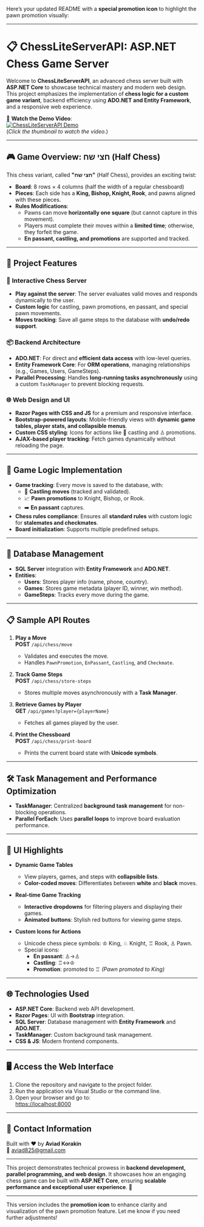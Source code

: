 Here’s your updated README with a **special promotion icon** to highlight the pawn promotion visually:

---

# 📋 **ChessLiteServerAPI: ASP.NET Chess Game Server**

Welcome to **ChessLiteServerAPI**, an advanced chess server built with **ASP.NET Core** to showcase technical mastery and modern web design. This project emphasizes the implementation of **chess logic for a custom game variant**, backend efficiency using **ADO.NET and Entity Framework**, and a responsive web experience.

🎥 **Watch the Demo Video**:  
[![ChessLiteServerAPI Demo](https://img.youtube.com/vi/BswtL1h7Pgo/0.jpg)](https://www.youtube.com/watch?v=BswtL1h7Pgo)  
(*Click the thumbnail to watch the video.*)

---

## 🎮 **Game Overview: חצי שח (Half Chess)**  

This chess variant, called **"חצי שח"** (Half Chess), provides an exciting twist:  

- **Board**: 8 rows × 4 columns (half the width of a regular chessboard)  
- **Pieces**: Each side has a **King, Bishop, Knight, Rook**, and pawns aligned with these pieces.  
- **Rules Modifications**:  
  - Pawns can move **horizontally one square** (but cannot capture in this movement).  
  - Players must complete their moves within a **limited time**; otherwise, they forfeit the game.  
  - **En passant, castling, and promotions** are supported and tracked.  

---

## 🚀 **Project Features**  

### 🎲 **Interactive Chess Server**  
- **Play against the server**: The server evaluates valid moves and responds dynamically to the user.  
- **Custom logic** for castling, pawn promotions, en passant, and special pawn movements.  
- **Moves tracking**: Save all game steps to the database with **undo/redo support**.  

### 📦 **Backend Architecture**  
- **ADO.NET**: For direct and **efficient data access** with low-level queries.  
- **Entity Framework Core**: For **ORM operations**, managing relationships (e.g., Games, Users, GameSteps).  
- **Parallel Processing**: Handles **long-running tasks asynchronously** using a custom `TaskManager` to prevent blocking requests.  

### 🌐 **Web Design and UI**  
- **Razor Pages with CSS and JS** for a premium and responsive interface.  
- **Bootstrap-powered layouts**: Mobile-friendly views with **dynamic game tables, player stats, and collapsible menus**.  
- **Custom CSS styling**: Icons for actions like 🏰 castling and ♙ promotions.  
- **AJAX-based player tracking**: Fetch games dynamically without reloading the page.  

---

## 🔧 **Game Logic Implementation**  
- **Game tracking**: Every move is saved to the database, with:
  - 🏰 **Castling moves** (tracked and validated).
  - 📈 **Pawn promotions** to Knight, Bishop, or Rook.  
  - ➡️ **En passant** captures.  
- **Chess rules compliance**: Ensures all **standard rules** with custom logic for **stalemates and checkmates**.  
- **Board initialization**: Supports multiple predefined setups.  

---

## 💾 **Database Management**  
- **SQL Server** integration with **Entity Framework** and **ADO.NET**.  
- **Entities**:  
  - **Users**: Stores player info (name, phone, country).  
  - **Games**: Stores game metadata (player ID, winner, win method).  
  - **GameSteps**: Tracks every move during the game.  

---

## 📋 **Sample API Routes**  

1. **Play a Move**  
   **POST** `/api/chess/move`  
   - Validates and executes the move.
   - Handles `PawnPromotion`, `EnPassant`, `Castling`, and `Checkmate`.

2. **Track Game Steps**  
   **POST** `/api/chess/store-steps`  
   - Stores multiple moves asynchronously with a **Task Manager**.

3. **Retrieve Games by Player**  
   **GET** `/api/games?player={playerName}`  
   - Fetches all games played by the user.  

4. **Print the Chessboard**  
   **POST** `/api/chess/print-board`  
   - Prints the current board state with **Unicode symbols**.  

---

## 🛠️ **Task Management and Performance Optimization**  
- **TaskManager**: Centralized **background task management** for non-blocking operations.  
- **Parallel ForEach**: Uses **parallel loops** to improve board evaluation performance.  

---

## 🎨 **UI Highlights**  

- **Dynamic Game Tables**  
  - View players, games, and steps with **collapsible lists**.  
  - **Color-coded moves**: Differentiates between **white** and **black** moves.  

- **Real-time Game Tracking**  
  - **Interactive dropdowns** for filtering players and displaying their games.  
  - **Animated buttons**: Stylish red buttons for viewing game steps.  

- **Custom Icons for Actions**  
  - Unicode chess piece symbols: ♔ King, ♘ Knight, ♖ Rook, ♙ Pawn.  
  - Special icons:
    - **En passant**: ♙→♙  
    - **Castling**: ♖↔♔  
    - **Promotion**: promoted to ♖ *(Pawn promoted to King)*  

---

## 🌐 **Technologies Used**  
- **ASP.NET Core**: Backend web API development.  
- **Razor Pages**: UI with **Bootstrap** integration.  
- **SQL Server**: Database management with **Entity Framework** and **ADO.NET**.  
- **TaskManager**: Custom background task management.  
- **CSS & JS**: Modern frontend components.

---

## 🖥️ **Access the Web Interface**  
1. Clone the repository and navigate to the project folder.
2. Run the application via Visual Studio or the command line.
3. Open your browser and go to:  
   [https://localhost:8000](https://localhost:8000)

---

## 📧 **Contact Information**  
Built with ❤️ by **Aviad Korakin**  
📧 [aviad825@gmail.com](mailto:aviad825@gmail.com)  

---

This project demonstrates technical prowess in **backend development, parallel programming, and web design**. It showcases how an engaging chess game can be built with **ASP.NET Core**, ensuring **scalable performance and exceptional user experience**. 🎉  

---

This version includes the **promotion icon** to enhance clarity and visualization of the pawn promotion feature. Let me know if you need further adjustments!
